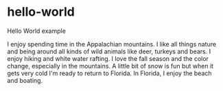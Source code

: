 # hello-world
Hello World example

I enjoy spending time in the Appalachian mountains.
I like all things nature and being around all kinds of wild animals like deer, turkeys and bears.
I enjoy hiking and white water rafting.
I love the fall season and the color change, especially in the mountains.
A little bit of snow is fun but when it gets very cold I'm ready to return to Florida.
In Florida, I enjoy the beach and boating.
